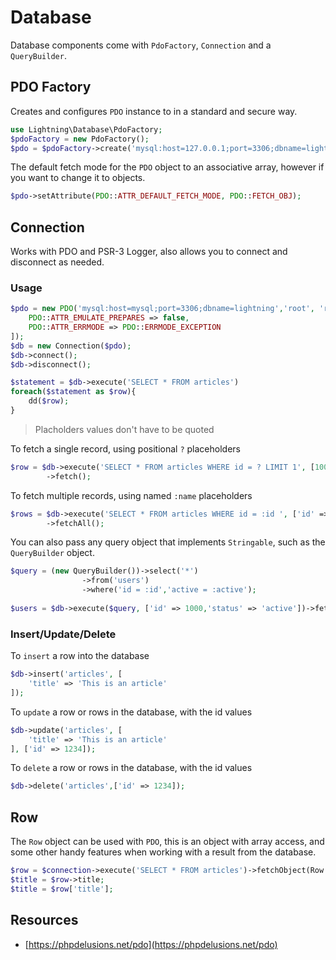 # Database

Database components come with `PdoFactory`, `Connection` and a `QueryBuilder`.

## PDO Factory

Creates and configures `PDO` instance to in a standard and secure way.

```php
use Lightning\Database\PdoFactory;
$pdoFactory = new PdoFactory();
$pdo = $pdoFactory->create('mysql:host=127.0.0.1;port=3306;dbname=lightning', 'root', 'secret');
```

The default fetch mode for the `PDO` object to an associative array, however if you want to change it to objects.

```php
$pdo->setAttribute(PDO::ATTR_DEFAULT_FETCH_MODE, PDO::FETCH_OBJ);
```

## Connection

Works with PDO and PSR-3 Logger, also allows you to connect and disconnect as needed.

### Usage

```php
$pdo = new PDO('mysql:host=mysql;port=3306;dbname=lightning','root', 'root', [
    PDO::ATTR_EMULATE_PREPARES => false,
    PDO::ATTR_ERRMODE => PDO::ERRMODE_EXCEPTION
]);
$db = new Connection($pdo);
$db->connect();
$db->disconnect();
```

```php
$statement = $db->execute('SELECT * FROM articles')
foreach($statement as $row){
    dd($row);
}
```

> Placholders values don't have to be quoted

To fetch a single record, using positional `?` placeholders

```php
$row = $db->execute('SELECT * FROM articles WHERE id = ? LIMIT 1', [1000])
        ->fetch();
```

To fetch multiple records, using named `:name` placeholders

```php
$rows = $db->execute('SELECT * FROM articles WHERE id = :id ', ['id' => 1000])
        ->fetchAll();
```

You can also pass any query object that implements `Stringable`, such as the `QueryBuilder` object.

```php
$query = (new QueryBuilder())->select('*')
                ->from('users')
                ->where('id = :id','active = :active');
                
$users = $db->execute($query, ['id' => 1000,'status' => 'active'])->fetchAll();
```

### Insert/Update/Delete

To `insert` a row into the database

```php
$db->insert('articles', [
    'title' => 'This is an article'
]);
```

To `update` a row or rows in the database, with the id values

```php
$db->update('articles', [
    'title' => 'This is an article'
], ['id' => 1234]);
```

To `delete` a row or rows in the database, with the id values

```php
$db->delete('articles',['id' => 1234]);
```

## Row

The `Row` object can be used with `PDO`, this is an object with array access, and some other handy features
when working with a result from the database.

```php
$row = $connection->execute('SELECT * FROM articles')->fetchObject(Row::class);
$title = $row->title;
$title = $row['title'];
```

## Resources

- [https://phpdelusions.net/pdo](https://phpdelusions.net/pdo)

